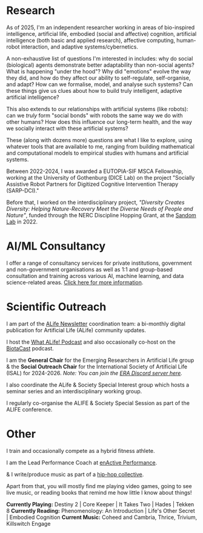 # Research

As of 2025, I'm an independent researcher working in areas of bio-inspired intelligence, artificial life, embodied (social and affective) cognition, artificial intelligence (both basic and applied research), affective computing, human-robot interaction, and adaptive systems/cybernetics.



A non-exhaustive list of questions I'm interested in includes: why do social (biological) agents demonstrate better adaptability than non-social agents? What is happening "under the hood"? Why did "emotions" evolve the way they did, and how do they affect our ability to self-regulate, self-organise, and adapt? How can we formalise, model, and analyse such systems? Can these things give us clues about how to build truly intelligent, adaptive artificial intelligence?



This also extends to our relationships with artificial systems (like robots): can we _truly_ form "social bonds" with robots the same way we do with other humans? How does this influence our long-term health, and the way we socially interact with these artificial systems?



These (along with dozens more) questions are what I like to explore, using whatever tools that are available to me, ranging from building mathematical and computational models to empirical studies with humans and artificial systems.



Between 2022-2024, I was awarded a EUTOPIA-SIF MSCA Fellowship, working at the University of Gothenburg (DICE Lab) on the project "Socially Assistive Robot Partners for Digitized Cognitive Intervention Therapy (SARP-DCI)."



Before that, I worked on the interdisciplinary project, *"Diversity Creates Diversity: Helping Nature-Recovery Meet the Diverse Needs of People and Nature"*, funded through the NERC Discipline Hopping Grant, at the [Sandom Lab](http://www.sussex.ac.uk/lifesci/sandomlab/) in 2022.



# AI/ML Consultancy

I offer a range of consultancy services for private institutions, government and non-government organisations as well as 1:1 and group-based consultation and training across various AI, machine learning, and data science-related areas. [Click here for more information](/consultancy/).



# Scientific Outreach



I am part of the [ALife Newsletter](https://alife.org/category/newsletter/) coordination team: a bi-monthly digital publication for Artificial Life (ALife) community updates.

I host the [What ALife! Podcast](/podcast/) and also occasionally co-host on the [BiotaCast](https://biotacast.org/) podcast.

I am the **General Chair** for the Emerging Researchers in Artificial Life group \& the **Social Outreach Chair** for the International Society of Artificial Life (ISAL) for 2024-2026.
*Note: You can join the* [*ERA Discord server here*](https://discord.gg/rbzddE6SHH)*.*

I also coordinate the ALife & Society Special Interest group which hosts a seminar series and an interdisciplinary working group.

I regularly co-organise the ALIFE & Society Special Session as part of the ALIFE conference.



# Other

I train and occasionally compete as a hybrid fitness athlete.



I am the Lead Performance Coach at [enActive Performance](https://enactive.co.uk).



& I write/produce music as part of a [hip-hop collective](http://www.thehauserproject.com/).



Apart from that, you will mostly find me playing video games, going to see live music, or reading books that remind me how little I know about things!

**Currently Playing:** Destiny 2 | Core Keeper | It Takes Two | Hades | Tekken 8
**Currently Reading:** Phenomenology: An Introduction | Life's Other Secret | Embodied Cognition
**Current Music:** Coheed and Cambria, Thrice, Trivium, Killswitch Engage

